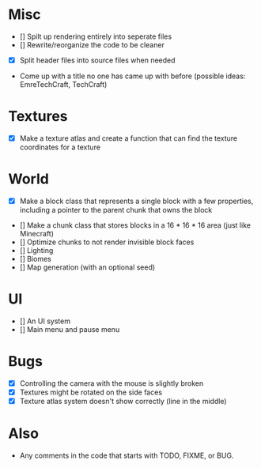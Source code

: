 # Misc
- [] Spilt up rendering entirely into seperate files
- [] Rewrite/reorganize the code to be cleaner
- [x] Split header files into source files when needed
- Come up with a title no one has came up with before (possible ideas: EmreTechCraft, TechCraft)

# Textures
- [x] Make a texture atlas and create a function that can find the texture coordinates for a texture

# World
- [x] Make a block class that represents a single block with a few properties, including a pointer to the parent chunk that owns the block
- [] Make a chunk class that stores blocks in a 16 * 16 * 16 area (just like Minecraft)
- [] Optimize chunks to not render invisible block faces
- [] Lighting
- [] Biomes
- [] Map generation (with an optional seed)

# UI
- [] An UI system
- [] Main menu and pause menu

# Bugs
- [x] Controlling the camera with the mouse is slightly broken
- [x] Textures might be rotated on the side faces
- [x] Texture atlas system doesn't show correctly (line in the middle)

# Also
- Any comments in the code that starts with TODO, FIXME, or BUG.
